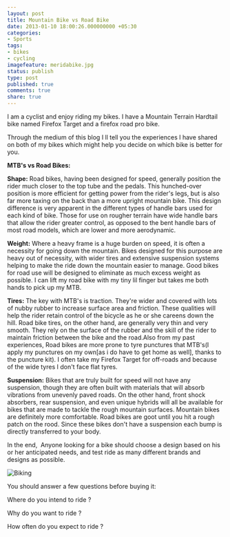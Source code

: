 ```yaml
---
layout: post
title: Mountain Bike vs Road Bike
date: 2013-01-10 18:00:26.000000000 +05:30
categories:
- Sports
tags:
- bikes
- cycling
imagefeature: meridabike.jpg
status: publish
type: post
published: true
comments: true
share: true
---
```

<p>I am a cyclist and enjoy riding my bikes. I have a Mountain Terrain Hardtail bike named Firefox Target and a firefox road pro bike.</p>
<p>Through the medium of this blog I ll tell you the experiences I have shared on both of my bikes which might help you decide on which bike is better for you.</p>
<p><strong></strong><strong>MTB's vs Road Bikes:</strong></p>
<p><strong>Shape:</strong> Road bikes, having been designed for speed, generally position the rider much closer to the top tube and the pedals. This hunched-over position is more efficient for getting power from the rider's legs, but is also far more taxing on the back than a more upright mountain bike. This design difference is very apparent in the different types of handle bars used for each kind of bike. Those for use on rougher terrain have wide handle bars that allow the rider greater control, as opposed to the bent handle bars of most road models, which are lower and more aerodynamic.</p>
<p><strong>Weight:</strong> Where a heavy frame is a huge burden on speed, it is often a necessity for going down the mountain. Bikes designed for this purpose are heavy out of necessity, with wider tires and extensive suspension systems helping to make the ride down the mountain easier to manage. Good bikes for road use will be designed to eliminate as much excess weight as possible. I can lift my road bike with my tiny lil finger but takes me both hands to pick up my MTB.</p>
<p><strong>Tires:</strong> The key with MTB's is traction. They're wider and covered with lots of nubby rubber to increase surface area and friction. These qualities will help the rider retain control of the bicycle as he or she careens down the hill. Road bike tires, on the other hand, are generally very thin and very smooth. They rely on the surface of the rubber and the skill of the rider to maintain friction between the bike and the road.Also from my past experiences, Road bikes are more prone to tyre punctures that MTB's(I apply my punctures on my own[as i do have to get home as well], thanks to the puncture kit). I often take my Firefox Target for off-roads and because of the wide tyres I don't face flat tyres.</p>
<p><strong>Suspension:</strong> Bikes that are truly built for speed will not have any suspension, though they are often built with materials that will absorb vibrations from unevenly paved roads. On the other hand, front shock absorbers, rear suspension, and even unique hybrids will all be available for bikes that are made to tackle the rough mountain surfaces. Mountain bikes are definitely more comfortable. Road bikes are goot until you hit a rough patch on the rood. Since these bikes don't have a suspension each bump is directly transferred to your body.</p>
<p>In the end,  Anyone looking for a bike should choose a design based on his or her anticipated needs, and test ride as many different brands and designs as possible.</p>
<p><img src="{{ site.url }}/images/{{ "biking.jpg" }}" alt="Biking"/></a></p>
<p>You should answer a few questions before buying it:</p>
<p>Where do you intend to ride ?</p>
<p>Why do you want to ride ?</p>
<p>How often do you expect to ride ?</p>
